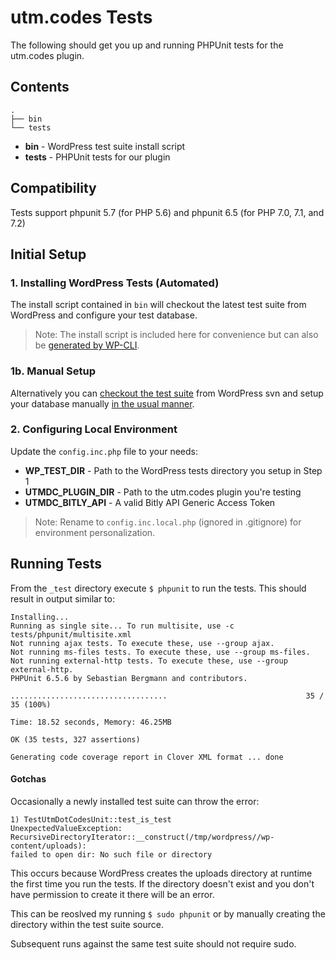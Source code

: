 # utm.codes Tests

The following should get you up and running PHPUnit tests for the utm.codes plugin.

## Contents

```
.
├── bin
└── tests
```

- **bin** - WordPress test suite install script
- **tests** - PHPUnit tests for our plugin

## Compatibility

Tests support phpunit 5.7 (for PHP 5.6) and phpunit 6.5 (for PHP 7.0, 7.1, and 7.2)


## Initial Setup


### 1. Installing WordPress Tests (Automated)

The install script contained in `bin` will checkout the latest test suite from WordPress and configure your test database. 

> Note: The install script is included here for convenience but can also be [generated by WP-CLI](https://developer.wordpress.org/cli/commands/scaffold/plugin-tests/).

### 1b. Manual Setup

Alternatively you can [checkout the test suite](https://develop.svn.wordpress.org/trunk/) from WordPress svn and setup your database manually [in the usual manner](https://codex.wordpress.org/Installing_WordPress).

### 2. Configuring Local Environment

Update the `config.inc.php` file to your needs:

- **WP\_TEST\_DIR** - Path to the WordPress tests directory you setup in Step 1
- **UTMDC\_PLUGIN\_DIR** - Path to the utm.codes plugin you're testing
- **UTMDC\_BITLY\_API** - A valid Bitly API Generic Access Token

> Note: Rename to `config.inc.local.php` (ignored in .gitignore) for environment personalization.

## Running Tests

From the `_test` directory execute `$ phpunit` to run the tests. This should result in output similar to:

```
Installing...
Running as single site... To run multisite, use -c tests/phpunit/multisite.xml
Not running ajax tests. To execute these, use --group ajax.
Not running ms-files tests. To execute these, use --group ms-files.
Not running external-http tests. To execute these, use --group external-http.
PHPUnit 6.5.6 by Sebastian Bergmann and contributors.

...................................                               35 / 35 (100%)

Time: 18.52 seconds, Memory: 46.25MB

OK (35 tests, 327 assertions)

Generating code coverage report in Clover XML format ... done
```

#### Gotchas

Occasionally a newly installed test suite can throw the error:

```
1) TestUtmDotCodesUnit::test_is_test
UnexpectedValueException: RecursiveDirectoryIterator::__construct(/tmp/wordpress//wp-content/uploads): 
failed to open dir: No such file or directory
```

This occurs because WordPress creates the uploads directory at runtime the first time you run the tests. If the directory doesn't exist and you don't have permission to create it there will be an error.

This can be reoslved my running `$ sudo phpunit` or by manually creating the directory within the test suite source.

Subsequent runs against the same test suite should not require sudo.
